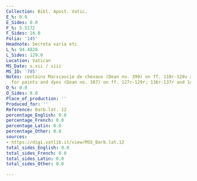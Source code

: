 ```yaml
---
Collection: Bibl. Apost. Vatic.
E_%: 0.0
E_Sides: 0.0
F_%: 5.5172
F_Sides: 16.0
Folia: '145'
Headnote: Secreta varia etc
L_%: 94.4828
L_Sides: 129.0
Location: Vatican
MS_Date: s.xii / xiii
MS_ID: '785'
Notes: contains Marscaucie de chevaus (Dean no. 399) on ff. 118r-120v and A-N recipes
  for paints and dyes (Dean no. 387) on ff. 127r-129r; 136r-137r and 141r-v
O_%: 0.0
O_Sides: 0.0
Place_of_production: ''
Produced_for: ''
Reference: Barb.lat. 12
percentage_English: 0.0
percentage_French: 0.0
percentage_Latin: 0.0
percentage_Other: 0.0
sources:
- https://digi.vatlib.it/view/MSS_Barb.lat.12
total_sides_English: 0.0
total_sides_French: 0.0
total_sides_Latin: 0.0
total_sides_Other: 0.0

---
```

